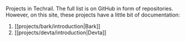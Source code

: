 Projects in Techrail. The full list is on GitHub in form of repositories. However, on this site, these projects have a little bit of documentation: 

1. [[projects/bark/introduction|Bark]]
2. [[projects/devta/introduction|Devta]] 

